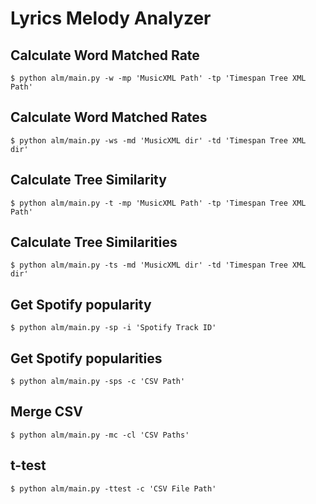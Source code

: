 # Lyrics Melody Analyzer

## Calculate Word Matched Rate
```
$ python alm/main.py -w -mp 'MusicXML Path' -tp 'Timespan Tree XML Path'
```

## Calculate Word Matched Rates
```
$ python alm/main.py -ws -md 'MusicXML dir' -td 'Timespan Tree XML dir'
```

## Calculate Tree Similarity
```
$ python alm/main.py -t -mp 'MusicXML Path' -tp 'Timespan Tree XML Path'
```

## Calculate Tree Similarities
```
$ python alm/main.py -ts -md 'MusicXML dir' -td 'Timespan Tree XML dir'
```

## Get Spotify popularity
```
$ python alm/main.py -sp -i 'Spotify Track ID'
```

## Get Spotify popularities
```
$ python alm/main.py -sps -c 'CSV Path'
```

## Merge CSV
```
$ python alm/main.py -mc -cl 'CSV Paths'
```

## t-test
```
$ python alm/main.py -ttest -c 'CSV File Path'
```